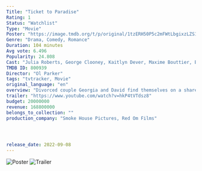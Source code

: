 ```yaml
---
Title: "Ticket to Paradise" 
Rating: 1
Status: "Watchlist"
Type: "Movie"
Poster: "https://image.tmdb.org/t/p/original/1tzERH50P5c2mFWtLbgixzLZS1L.jpg"
Genre: "Drama, Comedy, Romance"
Duration: 104 minutes
Avg vote: 6.496
Popularity: 24.808
Cast: "Julia Roberts, George Clooney, Kaitlyn Dever, Maxime Bouttier, Billie Lourd, Lucas Bravo, Geneviève Lemon, Cintya Dharmayanti, Dorian Djoudi, Arielle O'Neill"
TMDB ID: 800939
Director: "Ol Parker"
tags: "tvtracker, Movie"
original_language: "en"
overview: "Divorced couple Georgia and David find themselves on a shared mission: they team up and travel to Bali to stop their daughter Lily from making the same mistake they once made 25 years ago."
trailer: "https://www.youtube.com/watch?v=hkP4tVTdsz8"
budget: 20000000
revenue: 168800000
belongs_to_collection: ""
production_company: "Smoke House Pictures, Red Om Films"




release_date: 2022-09-08
---
```

![Poster](https://image.tmdb.org/t/p/original/1tzERH50P5c2mFWtLbgixzLZS1L.jpg)
![Trailer](https://www.youtube.com/watch?v=hkP4tVTdsz8)